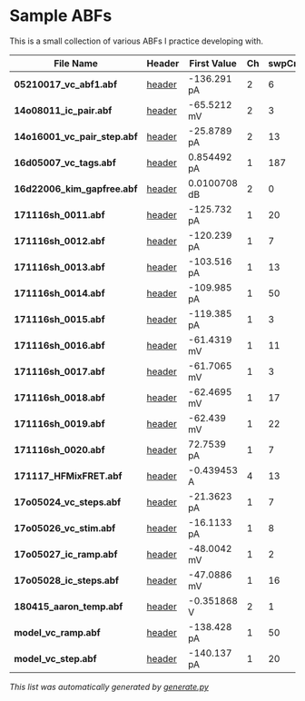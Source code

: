 # Sample ABFs
This is a small collection of various ABFs I practice developing with.

File Name | Header | First Value | Ch | swpCnt | swpLen | Protocol
--- | --- | --- | --- | --- | --- | ---
**05210017_vc_abf1.abf** | [header](headers/05210017_vc_abf1.md) | -136.291 pA | 2 | 6 | 1.5 s | Apply ACh with imaging (VC) 2 (no movies).pro | 
**14o08011_ic_pair.abf** | [header](headers/14o08011_ic_pair.md) | -65.5212 mV | 2 | 3 | 60.0 s | pair-loose-60.pro | 
**14o16001_vc_pair_step.abf** | [header](headers/14o16001_vc_pair_step.md) | -25.8789 pA | 2 | 13 | 4.0 s | pair-MTIV.pro | 
**16d05007_vc_tags.abf** | [header](headers/16d05007_vc_tags.md) | 0.854492 pA | 1 | 187 | 2.0 s | 0402 VC 2s MT-50.pro | 
**16d22006_kim_gapfree.abf** | [header](headers/16d22006_kim_gapfree.md) | 0.0100708 dB | 2 | 0 | 48.3 s | mapping.pro | 
**171116sh_0011.abf** | [header](headers/171116sh_0011.md) | -125.732 pA | 1 | 20 | 0.5 s | 0201 memtest.pro | 
**171116sh_0012.abf** | [header](headers/171116sh_0012.md) | -120.239 pA | 1 | 7 | 3.5 s | 0202 IV dual.pro | 
**171116sh_0013.abf** | [header](headers/171116sh_0013.md) | -103.516 pA | 1 | 13 | 1.0 s | 0203 IV fast.pro | 
**171116sh_0014.abf** | [header](headers/171116sh_0014.md) | -109.985 pA | 1 | 50 | 0.1 s | 0204 Cm ramp.pro | 
**171116sh_0015.abf** | [header](headers/171116sh_0015.md) | -119.385 pA | 1 | 3 | 10.0 s | 0221 VC sine sweep 70 +- 5 mV.pro | 
**171116sh_0016.abf** | [header](headers/171116sh_0016.md) | -61.4319 mV | 1 | 11 | 1.0 s | 0111 continuous ramp.pro | 
**171116sh_0017.abf** | [header](headers/171116sh_0017.md) | -61.7065 mV | 1 | 3 | 10.0 s | 0121 IC sine sweep 0 +- 20 pA.pro | 
**171116sh_0018.abf** | [header](headers/171116sh_0018.md) | -62.4695 mV | 1 | 17 | 3.0 s | 0113 steps dual -100 to 300 step 25.pro | 
**171116sh_0019.abf** | [header](headers/171116sh_0019.md) | -62.439 mV | 1 | 22 | 3.0 s | 0114 steps dual -100 to 2000 step 100.pro | 
**171116sh_0020.abf** | [header](headers/171116sh_0020.md) | 72.7539 pA | 1 | 7 | 10.0 s | 0406 VC 10s MT-50.pro | 
**171117_HFMixFRET.abf** | [header](headers/171117_HFMixFRET.md) | -0.439453 A | 4 | 13 | 6.2 s | fret_fv_2s.pro | 
**17o05024_vc_steps.abf** | [header](headers/17o05024_vc_steps.md) | -21.3623 pA | 1 | 7 | 3.5 s | 0202 IV dual.pro | 
**17o05026_vc_stim.abf** | [header](headers/17o05026_vc_stim.md) | -16.1133 pA | 1 | 8 | 10.0 s | 0501 opto -50.pro | 
**17o05027_ic_ramp.abf** | [header](headers/17o05027_ic_ramp.md) | -48.0042 mV | 1 | 2 | 1.0 s | 0111 continuous ramp.pro | 
**17o05028_ic_steps.abf** | [header](headers/17o05028_ic_steps.md) | -47.0886 mV | 1 | 16 | 3.0 s | 0112 steps dual -50 to 150 step 10.pro | 
**180415_aaron_temp.abf** | [header](headers/180415_aaron_temp.md) | -0.351868 V | 2 | 1 | 1.0 s | PacemakerTempTest.pro | 
**model_vc_ramp.abf** | [header](headers/model_vc_ramp.md) | -138.428 pA | 1 | 50 | 0.1 s | 0204 Cm ramp.pro | 
**model_vc_step.abf** | [header](headers/model_vc_step.md) | -140.137 pA | 1 | 20 | 0.5 s | 0201 memtest.pro | 


_This list was automatically generated by [generate.py](headers/generate.py)_

